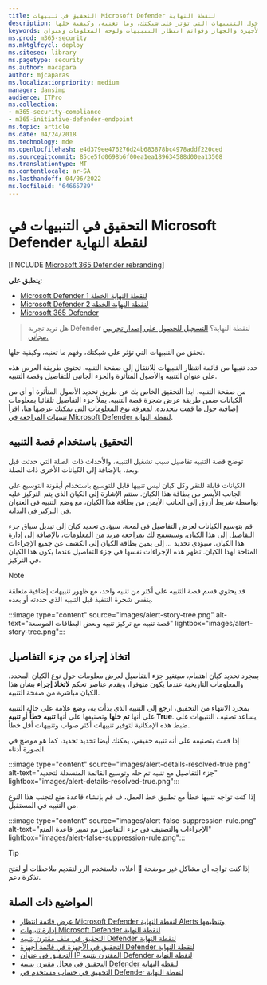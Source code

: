 ```yaml
---
title: التحقيق في تنبيهات Microsoft Defender لنقطة النهاية
description: استخدم خيارات التحقيق للحصول على تفاصيل حول التنبيهات التي تؤثر على شبكتك، وما تعنيه، وكيفية حلها.
keywords: التحقيق والتحقيق والأجهزة والجهاز وقوائم انتظار التنبيهات ولوحة المعلومات وعنوان IP والملف والإرسال والإرسال والتحليل العميق والمخطط الزمني والبحث والمجال وعنوان URL وIP
ms.prod: m365-security
ms.mktglfcycl: deploy
ms.sitesec: library
ms.pagetype: security
ms.author: macapara
author: mjcaparas
ms.localizationpriority: medium
manager: dansimp
audience: ITPro
ms.collection:
- m365-security-compliance
- m365-initiative-defender-endpoint
ms.topic: article
ms.date: 04/24/2018
ms.technology: mde
ms.openlocfilehash: e4d379ee476276d24b683878bc4978addf220ced
ms.sourcegitcommit: 85ce5fd0698b6f00ea1ea189634588d00ea13508
ms.translationtype: MT
ms.contentlocale: ar-SA
ms.lasthandoff: 04/06/2022
ms.locfileid: "64665789"
---
```

# <a name="investigate-alerts-in-microsoft-defender-for-endpoint"></a>التحقيق في التنبيهات في Microsoft Defender لنقطة النهاية

[!INCLUDE [Microsoft 365 Defender rebranding](../../includes/microsoft-defender.md)]

**ينطبق على:**
- [Microsoft Defender لنقطة النهاية الخطة 1](https://go.microsoft.com/fwlink/p/?linkid=2154037)
- [Microsoft Defender لنقطة النهاية الخطة 2](https://go.microsoft.com/fwlink/p/?linkid=2154037)
- [Microsoft 365 Defender](https://go.microsoft.com/fwlink/?linkid=2118804)

> هل تريد تجربة Defender لنقطة النهاية؟ [التسجيل للحصول على إصدار تجريبي مجاني.](https://signup.microsoft.com/create-account/signup?products=7f379fee-c4f9-4278-b0a1-e4c8c2fcdf7e&ru=https://aka.ms/MDEp2OpenTrial?ocid=docs-wdatp-investigatealerts-abovefoldlink)

تحقق من التنبيهات التي تؤثر على شبكتك، وفهم ما تعنيه، وكيفية حلها.

حدد تنبيها من قائمة انتظار التنبيهات للانتقال إلى صفحة التنبيه. تحتوي طريقة العرض هذه على عنوان التنبيه والأصول المتأثرة والجزء الجانبي للتفاصيل وقصة التنبيه.

من صفحة التنبيه، ابدأ التحقيق الخاص بك عن طريق تحديد الأصول المتأثرة أو أي من الكيانات ضمن طريقة عرض شجرة قصة التنبيه. يملأ جزء التفاصيل تلقائيا بمعلومات إضافية حول ما قمت بتحديده. لمعرفة نوع المعلومات التي يمكنك عرضها هنا، اقرأ [تنبيهات المراجعة في Microsoft Defender لنقطة النهاية](/microsoft-365/security/defender-endpoint/review-alerts).

## <a name="investigate-using-the-alert-story"></a>التحقيق باستخدام قصة التنبيه

توضح قصة التنبيه تفاصيل سبب تشغيل التنبيه، والأحداث ذات الصلة التي حدثت قبل وبعد، بالإضافة إلى الكيانات الأخرى ذات الصلة.

الكيانات قابلة للنقر وكل كيان ليس تنبيها قابل للتوسيع باستخدام أيقونة التوسيع على الجانب الأيسر من بطاقة هذا الكيان. ستتم الإشارة إلى الكيان الذي يتم التركيز عليه بواسطة شريط أزرق إلى الجانب الأيمن من بطاقة هذا الكيان، مع وضع التنبيه في العنوان في التركيز في البداية.

قم بتوسيع الكيانات لعرض التفاصيل في لمحة. سيؤدي تحديد كيان إلى تبديل سياق جزء التفاصيل إلى هذا الكيان، وسيسمح لك بمراجعة مزيد من المعلومات، بالإضافة إلى إدارة هذا الكيان. سيؤدي تحديد *...* إلى يمين بطاقة الكيان إلى الكشف عن جميع الإجراءات المتاحة لهذا الكيان. تظهر هذه الإجراءات نفسها في جزء التفاصيل عندما يكون هذا الكيان في التركيز.

> [!NOTE]
> قد يحتوي قسم قصة التنبيه على أكثر من تنبيه واحد، مع ظهور تنبيهات إضافية متعلقة بنفس شجرة التنفيذ قبل التنبيه الذي حددته أو بعده.

:::image type="content" source="images/alert-story-tree.png" alt-text="قصة تنبيه مع تركيز تنبيه وبعض البطاقات الموسعة" lightbox="images/alert-story-tree.png":::

## <a name="take-action-from-the-details-pane"></a>اتخاذ إجراء من جزء التفاصيل

بمجرد تحديد كيان اهتمام، سيتغير جزء التفاصيل لعرض معلومات حول نوع الكيان المحدد، والمعلومات التاريخية عندما يكون متوفرا، ويقدم عناصر تحكم **لاتخاذ إجراء** بشأن هذا الكيان مباشرة من صفحة التنبيه.

بمجرد الانتهاء من التحقيق، ارجع إلى التنبيه الذي بدأت به، وضع علامة على حالة التنبيه على أنها **تم حلها** وتصنيفها على أنها **تنبيه خطأ** أو **تنبيه True**. يساعد تصنيف التنبيهات على ضبط هذه الإمكانية لتوفير تنبيهات أكثر صواب وتنبيهات أقل خطأ.

إذا قمت بتصنيفه على أنه تنبيه حقيقي، يمكنك أيضا تحديد تحديد، كما هو موضح في الصورة أدناه.

:::image type="content" source="images/alert-details-resolved-true.png" alt-text="جزء التفاصيل مع تنبيه تم حله وتوسيع القائمة المنسدلة لتحديد" lightbox="images/alert-details-resolved-true.png":::

إذا كنت تواجه تنبيها خطأ مع تطبيق خط العمل، ف قم بإنشاء قاعدة منع لتجنب هذا النوع من التنبيه في المستقبل.

:::image type="content" source="images/alert-false-suppression-rule.png" alt-text="الإجراءات والتصنيف في جزء التفاصيل مع تمييز قاعدة المنع" lightbox="images/alert-false-suppression-rule.png":::

> [!TIP]
> إذا كنت تواجه أي مشاكل غير موضحة 🙂 أعلاه، فاستخدم الزر لتقديم ملاحظات أو لفتح تذكرة دعم.

## <a name="related-topics"></a>المواضيع ذات الصلة

- [عرض قائمة انتظار Microsoft Defender لنقطة النهاية Alerts وتنظيمها](alerts-queue.md)
- [إدارة تنبيهات Microsoft Defender لنقطة النهاية](manage-alerts.md)
- [التحقيق في ملف مقترن بتنبيه Defender لنقطة النهاية](investigate-files.md)
- [التحقيق في الأجهزة في قائمة أجهزة Defender لنقطة النهاية](investigate-machines.md)
- [التحقيق في عنوان IP المقترن بتنبيه Defender لنقطة النهاية](investigate-ip.md)
- [التحقيق في مجال مقترن بتنبيه Defender لنقطة النهاية](investigate-domain.md)
- [التحقيق في حساب مستخدم في Defender لنقطة النهاية](investigate-user.md)
